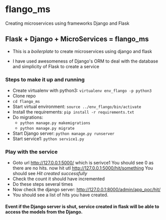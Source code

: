 # flango_ms
Creating microservices using frameworks Django and Flask

## Flask + Django + MicroServices = flango_ms

- This is a _boilerplate_ to create microservices using django and flask

- I have used awesomeness of Django's ORM to deal with the database and simplicity of Flask to create a service

### Steps to make it up and running

- Create virtualenv with python3: `virtualenv env_flango -p python3`
- Clone repo
- `cd flango_ms`
- Start virtual environment: `source ../env_flango/bin/activate`
- Install the requirements: `pip install -r requirements.txt`
- Do migrations:
  - `python manage.py makemigrations`
  - `python manage.py migrate`
- Start Django server: `python manage.py runserver`
- Start service1: `python service1.py`

### Play with the service

- Goto url http://127.0.0.1:5000/ which is serivce1
  You should see 0 as there are no hits.
  now hit utl http://127.0.0.1:5000/hit/something
  You should see _Hit created successfully_
- Check the count it should have incremented
- Do these steps several times
- Now check the django server: http://127.0.0.1:8000/admin/app_poc/hit/
- You should see a list of hits you have created.

#### Event if the Django server is shut, service created in flask will be able to access the models from the Django. ####
